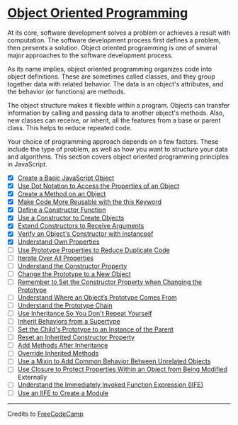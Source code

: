 # [Object Oriented Programming](https://learn.freecodecamp.org/javascript-algorithms-and-data-structures/object-oriented-programming)

At its core, software development solves a problem or achieves a result with computation. The software development process first defines a problem, then presents a solution. Object oriented programming is one of several major approaches to the software development process.

As its name implies, object oriented programming organizes code into object definitions. These are sometimes called classes, and they group together data with related behavior. The data is an object's attributes, and the behavior (or functions) are methods.

The object structure makes it flexible within a program. Objects can transfer information by calling and passing data to another object's methods. Also, new classes can receive, or inherit, all the features from a base or parent class. This helps to reduce repeated code.

Your choice of programming approach depends on a few factors. These include the type of problem, as well as how you want to structure your data and algorithms. This section covers object oriented programming principles in JavaScript.

- [x] [Create a Basic JavaScript Object](01-create-a-basic-javascript-object.md)
- [x] [Use Dot Notation to Access the Properties of an Object](02-use-dot-notation-to-access-the-properties-of-an-object.md)
- [x] [Create a Method on an Object](03-create-a-method-on-an-object.md)
- [x] [Make Code More Reusable with the this Keyword](04-make-code-more-reusable-with-the-this-keyword.md)
- [x] [Define a Constructor Function](05-define-a-constructor-function.md)
- [x] [Use a Constructor to Create Objects](06-use-a-constructor-to-create-objects.md)
- [x] [Extend Constructors to Receive Arguments](07-extend-constructors-to-receive-arguments.md)
- [x] [Verify an Object's Constructor with instanceof](08-verify-an-objects-constructor-with-instanceof.md)
- [x] [Understand Own Properties](09-understand-own-properties.md)
- [ ] [Use Prototype Properties to Reduce Duplicate Code]()
- [ ] [Iterate Over All Properties]()
- [ ] [Understand the Constructor Property]()
- [ ] [Change the Prototype to a New Object]()
- [ ] [Remember to Set the Constructor Property when Changing the Prototype]()
- [ ] [Understand Where an Object’s Prototype Comes From]()
- [ ] [Understand the Prototype Chain]()
- [ ] [Use Inheritance So You Don't Repeat Yourself]()
- [ ] [Inherit Behaviors from a Supertype]()
- [ ] [Set the Child's Prototype to an Instance of the Parent]()
- [ ] [Reset an Inherited Constructor Property]()
- [ ] [Add Methods After Inheritance]()
- [ ] [Override Inherited Methods]()
- [ ] [Use a Mixin to Add Common Behavior Between Unrelated Objects]()
- [ ] [Use Closure to Protect Properties Within an Object from Being Modified ]()Externally
- [ ] [Understand the Immediately Invoked Function Expression (IIFE)]()
- [ ] [Use an IIFE to Create a Module]()

---

Credits to [FreeCodeCamp](https://www.freecodecamp.org/)